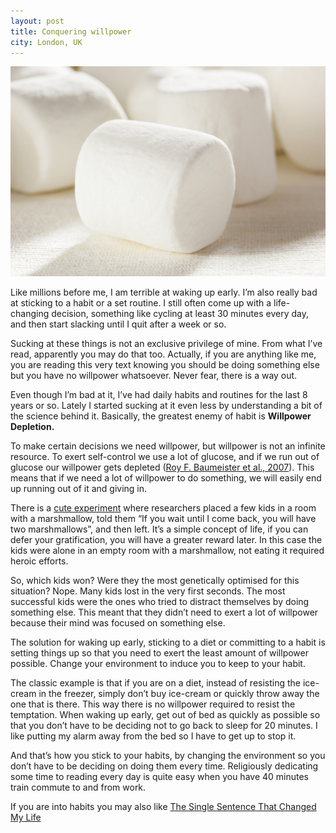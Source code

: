 ```yaml
---
layout: post
title: Conquering willpower
city: London, UK
---
```


![Photo of a Marshmallow](/images/2017-06-22-marshmallow.jpg)

Like millions before me, I am terrible at waking up early. I’m also really bad at sticking to a habit or a set routine. I still often come up with a life-changing decision, something like cycling at least 30 minutes every day, and then start slacking until I quit after a week or so.

Sucking at these things is not an exclusive privilege of mine. From what I’ve read, apparently you may do that too. Actually, if you are anything like me, you are reading this very text knowing you should be doing something else but you have no willpower whatsoever. Never fear, there is a way out.

Even though I’m bad at it, I’ve had daily habits and routines for the last 8 years or so. Lately I started sucking at it even less by understanding a bit of the science behind it. Basically, the greatest enemy of habit is **Willpower Depletion.**

To make certain decisions we need willpower, but willpower is not an infinite resource. To exert self-control we use a lot of glucose, and if we run out of glucose our willpower gets depleted ([Roy F. Baumeister et al., 2007](http://journals.sagepub.com/doi/abs/10.1177/1088868307303030)). This means that if we need a lot of willpower to do something, we will easily end up running out of it and giving in.

There is a [cute experiment](https://en.wikipedia.org/wiki/Stanford_marshmallow_experiment) where researchers placed a few kids in a room with a marshmallow, told them “If you wait until I come back, you will have two marshmallows”, and then left. It’s a simple concept of life, if you can defer your gratification, you will have a greater reward later. In this case the kids were alone in an empty room with a marshmallow, not eating it required heroic efforts.

So, which kids won? Were they the most genetically optimised for this situation? Nope. Many kids lost in the very first seconds. The most successful kids were the ones who tried to distract themselves by doing something else. This meant that they didn’t need to exert a lot of willpower because their mind was focused on something else.

The solution for waking up early, sticking to a diet or committing to a habit is setting things up so that you need to exert the least amount of willpower possible. Change your environment to induce you to keep to your habit.

The classic example is that if you are on a diet, instead of resisting the ice-cream in the freezer, simply don’t buy ice-cream or quickly throw away the one that is there. This way there is no willpower required to resist the temptation. When waking up early, get out of bed as quickly as possible so that you don’t have to be deciding not to go back to sleep for 20 minutes. I like putting my alarm away from the bed so I have to get up to stop it.

And that’s how you stick to your habits, by changing the environment so you don’t have to be deciding on doing them every time. Religiously dedicating some time to reading every day is quite easy when you have 40 minutes train commute to and from work.

If you are into habits you may also like [The Single Sentence That Changed My Life](/the-single-sentence-that-changed-my-life/)
